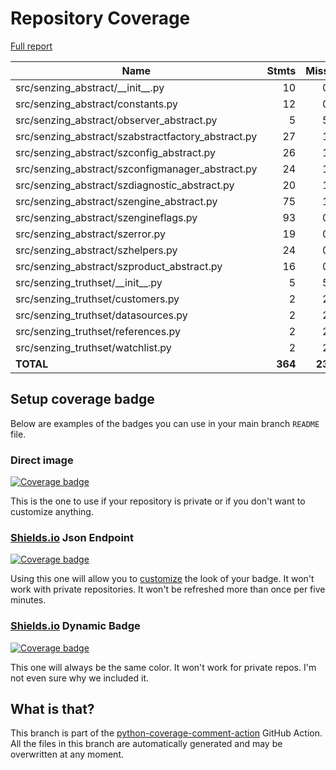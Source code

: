 # Repository Coverage

[Full report](https://htmlpreview.github.io/?https://github.com/senzing-garage/sz-sdk-python-abstract/blob/python-coverage-comment-action-data/htmlcov/index.html)

| Name                                                 |    Stmts |     Miss |   Cover |   Missing |
|----------------------------------------------------- | -------: | -------: | ------: | --------: |
| src/senzing\_abstract/\_\_init\_\_.py                |       10 |        0 |    100% |           |
| src/senzing\_abstract/constants.py                   |       12 |        0 |    100% |           |
| src/senzing\_abstract/observer\_abstract.py          |        5 |        5 |      0% |     13-33 |
| src/senzing\_abstract/szabstractfactory\_abstract.py |       27 |        1 |     96% |       200 |
| src/senzing\_abstract/szconfig\_abstract.py          |       26 |        1 |     96% |       249 |
| src/senzing\_abstract/szconfigmanager\_abstract.py   |       24 |        1 |     96% |       201 |
| src/senzing\_abstract/szdiagnostic\_abstract.py      |       20 |        1 |     95% |       146 |
| src/senzing\_abstract/szengine\_abstract.py          |       75 |        1 |     99% |      1011 |
| src/senzing\_abstract/szengineflags.py               |       93 |        0 |    100% |           |
| src/senzing\_abstract/szerror.py                     |       19 |        0 |    100% |           |
| src/senzing\_abstract/szhelpers.py                   |       24 |        0 |    100% |           |
| src/senzing\_abstract/szproduct\_abstract.py         |       16 |        0 |    100% |           |
| src/senzing\_truthset/\_\_init\_\_.py                |        5 |        5 |      0% |       1-6 |
| src/senzing\_truthset/customers.py                   |        2 |        2 |      0% |       3-5 |
| src/senzing\_truthset/datasources.py                 |        2 |        2 |      0% |       3-5 |
| src/senzing\_truthset/references.py                  |        2 |        2 |      0% |       3-5 |
| src/senzing\_truthset/watchlist.py                   |        2 |        2 |      0% |       3-5 |
|                                            **TOTAL** |  **364** |   **23** | **94%** |           |


## Setup coverage badge

Below are examples of the badges you can use in your main branch `README` file.

### Direct image

[![Coverage badge](https://raw.githubusercontent.com/senzing-garage/sz-sdk-python-abstract/python-coverage-comment-action-data/badge.svg)](https://htmlpreview.github.io/?https://github.com/senzing-garage/sz-sdk-python-abstract/blob/python-coverage-comment-action-data/htmlcov/index.html)

This is the one to use if your repository is private or if you don't want to customize anything.

### [Shields.io](https://shields.io) Json Endpoint

[![Coverage badge](https://img.shields.io/endpoint?url=https://raw.githubusercontent.com/senzing-garage/sz-sdk-python-abstract/python-coverage-comment-action-data/endpoint.json)](https://htmlpreview.github.io/?https://github.com/senzing-garage/sz-sdk-python-abstract/blob/python-coverage-comment-action-data/htmlcov/index.html)

Using this one will allow you to [customize](https://shields.io/endpoint) the look of your badge.
It won't work with private repositories. It won't be refreshed more than once per five minutes.

### [Shields.io](https://shields.io) Dynamic Badge

[![Coverage badge](https://img.shields.io/badge/dynamic/json?color=brightgreen&label=coverage&query=%24.message&url=https%3A%2F%2Fraw.githubusercontent.com%2Fsenzing-garage%2Fsz-sdk-python-abstract%2Fpython-coverage-comment-action-data%2Fendpoint.json)](https://htmlpreview.github.io/?https://github.com/senzing-garage/sz-sdk-python-abstract/blob/python-coverage-comment-action-data/htmlcov/index.html)

This one will always be the same color. It won't work for private repos. I'm not even sure why we included it.

## What is that?

This branch is part of the
[python-coverage-comment-action](https://github.com/marketplace/actions/python-coverage-comment)
GitHub Action. All the files in this branch are automatically generated and may be
overwritten at any moment.
